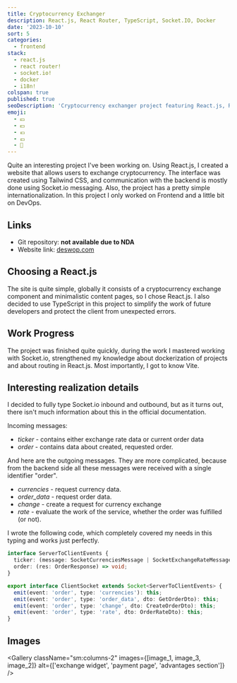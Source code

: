 ```yaml
---
title: Cryptocurrency Exchanger
description: React.js, React Router, TypeScript, Socket.IO, Docker
date: '2023-10-10'
sort: 5
categories:
  - frontend
stack:
  - react.js
  - react router!
  - socket.io!
  - docker
  - i18n!
colspan: true
published: true
seoDescription: 'Cryptocurrency exchanger project featuring React.js, React Router, TypeScript, Socket.IO, and Docker for efficient exchange operations.'
emoji:
  - 💴
  - 💵
  - 💶
  - 💷
  - 💱
---
```


<script>
  import DeferButton from '/src/components/DeferButton.svelte';
  import Gallery from '/src/components/Gallery.svelte';
  import image_1 from '/static/images/posts/dswp/image-1.jpg?format=webp';
  import image_2 from '/static/images/posts/dswp/image-2.jpg?format=webp';
  import image_3 from '/static/images/posts/dswp/image-3.jpg?format=webp';
</script>

Quite an interesting project I've been working on. Using React.js, I created a website that allows users to exchange cryptocurrency. The interface was created using Tailwind CSS, and communication with the backend is mostly done using Socket.io messaging. Also, the project has a pretty simple internationalization. In this project I only worked on Frontend and a little bit on DevOps.

## Links

- Git repository: **not available due to NDA**
- Website link: <DeferButton><a href="https://deswop.com" rel="noreferrer">deswop.com</a></DeferButton>

## Choosing a React.js

The site is quite simple, globally it consists of a cryptocurrency exchange component and minimalistic content pages, so I chose React.js. I also decided to use TypeScript in this project to simplify the work of future developers and protect the client from unexpected errors.

## Work Progress

The project was finished quite quickly, during the work I mastered working with Socket.io, strengthened my knowledge about dockerization of projects and about routing in React.js. Most importantly, I got to know Vite.

## Interesting realization details

I decided to fully type Socket.io inbound and outbound, but as it turns out, there isn't much information about this in the official documentation.

Incoming messages:

- _ticker_ - contains either exchange rate data or current order data
- _order_ - contains data about created, requested order.

And here are the outgoing messages. They are more complicated, because from the backend side all these messages were received with a single identifier "order".

- _currencies_ - request currency data.
- _order_data_ - request order data.
- _change_ - create a request for currency exchange
- _rate_ - evaluate the work of the service, whether the order was fulfilled (or not).

I wrote the following code, which completely covered my needs in this typing and works just perfectly.

```ts
interface ServerToClientEvents {
  ticker: (message: SocketCurrenciesMessage | SocketExchangeRateMessage) => void;
  order: (res: OrderResponse) => void;
}

export interface ClientSocket extends Socket<ServerToClientEvents> {
  emit(event: 'order', type: 'currencies'): this;
  emit(event: 'order', type: 'order_data', dto: GetOrderDto): this;
  emit(event: 'order', type: 'change', dto: CreateOrderDto): this;
  emit(event: 'order', type: 'rate', dto: OrderRateDto): this;
}
```

## Images

<Gallery
className="sm:columns-2"
images={[image_1, image_3, image_2]}
alt={['exchange widget', 'payment page', 'advantages section']}
/>
